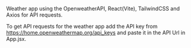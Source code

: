 Weather app using the OpenweatherAPI, React(Vite), TailwindCSS and Axios for API requests.

To get API requests for the weather app add the API key from https://home.openweathermap.org/api_keys and paste it in the API Url in App.jsx.
